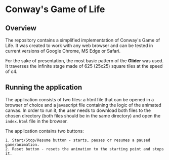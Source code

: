 # Conway's Game of Life

## Overview

The repository contains a simplified implementation of Conway's Game of Life. It was created to work with any web browser and can be tested in current versions of Google Chrome, MS Edge or Safari.

For the sake of presentation, the most basic pattern of the **Glider** was used. It traverses the infinite stage made of 625 (25x25) square tiles at the speed of c4.

## Running the application

The application consists of two files: a html file that can be opened in a browser of choice and a javascript file containing the logic of the animated canvas. In order to run it, the user needs to download both files to the chosen directory (both files should be in the same directory) and open the `index.html` file in the browser.

The application contains two buttons:

    1. Start/Stop/Resume button - starts, pauses or resumes a paused game/animation.
    2. Reset button - resets the animation to the starting point and stops it.